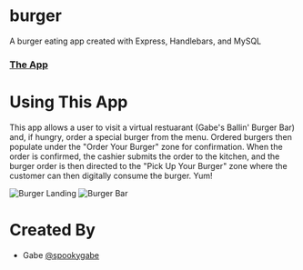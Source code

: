 # burger
A burger eating app created with Express, Handlebars, and MySQL

### [The App](https://burger-town-3000.herokuapp.com/)

# Using This App
This app allows a user to visit a virtual restuarant (Gabe's Ballin' Burger Bar) and, if hungry, order a special burger from the menu. Ordered burgers then populate under the "Order Your Burger" zone for confirmation. When the order is confirmed, the cashier submits the order to the kitchen, and the burger order is then directed to the "Pick Up Your Burger" zone where the customer can then digitally consume the burger. Yum!

![Burger Landing](https://i.imgur.com/dHPq4uI.png)
![Burger Bar](https://i.imgur.com/vgL2Mhg.png)

# Created By
  * Gabe [@spookygabe](https://twitter.com/spookygabe)

